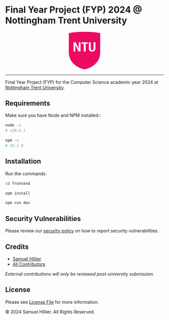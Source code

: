 # Final Year Project (FYP) 2024 @ Nottingham Trent University

<div align="center">
    <img src="frontend/src/assets/images/ntu-logo.webp" alt="Nottingham Trent University Logo" width="100">
</div>

---

Final Year Project (FYP) for the Computer Science academic year 2024 at [Nottingham Trent University](https://ntu.ac.uk).

## Requirements

Make sure you have Node and NPM installed::

```bash
node -v
# v20.6.1
```
```bash
npm -v
# 10.1.0
```

## Installation

Run the commands:
```bash
cd frontend
```
```bash
npm install
```
```bash
npm run dev
```

## Security Vulnerabilities

Please review our [security policy](https://github.com/Zyphaex/fyp2024/security/policy) on how to report security vulnerabilities.

## Credits

- [Samuel Hillier](https://github.com/Zyphaex)
- [All Contributors](https://github.com/Zyphaex/fyp2024/contributors)

*External contributions will only be reviewed post-university submission.*

## License

Please see [License File](https://github.com/Zyphaex/fyp2024/blob/main/LICENSE) for more information.

© 2024 Samuel Hillier. All Rights Reserved.